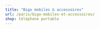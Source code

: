 ```yaml
---
title: "Bigo mobiles & accessoires"
url: /paris/bigo-mobiles-et-accessoires/
shop: téléphone portable
---
```

